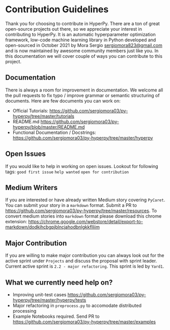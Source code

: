 # Contribution Guidelines

Thank you for choosing to contribute in HyperPy. There are a ton of great open-source projects out there, so we appreciate your interest in contributing to HyperPy. It is an automatic hyperparameter optimization framework, low-code machine learning library in Python developed and open-sourced in October 2021 by Mora Sergio <sergiomora823@gmail.com> and is now maintained by awesome community members just like you. In this documentation we will cover couple of ways you can contribute to this project.

## Documentation
There is always a room for improvement in documentation. We welcome all the pull requests to fix typo / improve grammar or semantic structuring of documents. Here are few documents you can work on:

- Official Tutorials: https://github.com/sergiomora03/py-hyperpy/tree/master/tutorials
- README.md https://github.com/sergiomora03/py-hyperpy/blob/master/README.md
- Functional Documentation / Docstrings: https://github.com/sergiomora03/py-hyperpy/tree/master/hyperpy

## Open Issues
If you would like to help in working on open issues. Lookout for following tags: `good first issue` `help wanted` `open for contribution`

## Medium Writers
If you are interested or have already written Medium story covering `PyCaret`. You can submit your story in a `markdown` format. Submit a PR to https://github.com/sergiomora03/py-hyperpy/tree/master/resources. To convert medium stories into `markdown` format please download this chrome extension: https://chrome.google.com/webstore/detail/export-to-markdown/dodkihcbgpjblncjahodbnlgkkflliim

## Major Contribution
If you are willing to make major contribution you can always look out for the active sprint under `Projects` and discuss the proposal with sprint leader. Current active sprint is `2.2 - major refactoring`. This sprint is led by `Yard1`.

## What we currently need help on?
- Improving unit-test cases https://github.com/sergiomora03/py-hyperpy/tree/master/hyperpy/tests
- Major refactoring in `preprocess.py` to accomodate distributed processing
- Example Notebooks required. Send PR to https://github.com/sergiomora03/py-hyperpy/tree/master/examples